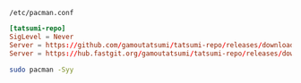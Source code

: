 `/etc/pacman.conf`

```conf
[tatsumi-repo]
SigLevel = Never
Server = https://github.com/gamoutatsumi/tatsumi-repo/releases/download/x86_64
Server = https://hub.fastgit.org/gamoutatsumi/tatsumi-repo/releases/download/x86_64
```

```sh
sudo pacman -Syy
```
